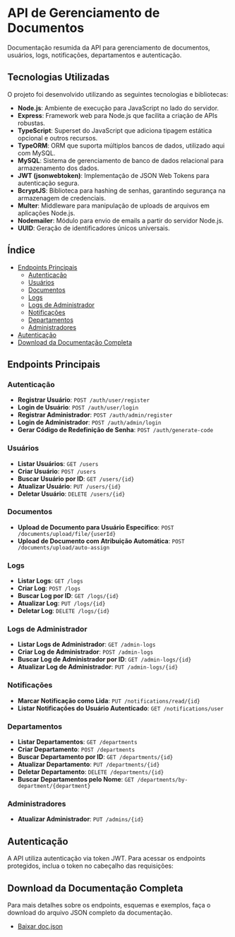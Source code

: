 # API de Gerenciamento de Documentos

Documentação resumida da API para gerenciamento de documentos, usuários, logs, notificações, departamentos e autenticação.

## Tecnologias Utilizadas

O projeto foi desenvolvido utilizando as seguintes tecnologias e bibliotecas:

- **Node.js**: Ambiente de execução para JavaScript no lado do servidor.
- **Express**: Framework web para Node.js que facilita a criação de APIs robustas.
- **TypeScript**: Superset do JavaScript que adiciona tipagem estática opcional e outros recursos.
- **TypeORM**: ORM que suporta múltiplos bancos de dados, utilizado aqui com MySQL.
- **MySQL**: Sistema de gerenciamento de banco de dados relacional para armazenamento dos dados.
- **JWT (jsonwebtoken)**: Implementação de JSON Web Tokens para autenticação segura.
- **BcryptJS**: Biblioteca para hashing de senhas, garantindo segurança na armazenagem de credenciais.
- **Multer**: Middleware para manipulação de uploads de arquivos em aplicações Node.js.
- **Nodemailer**: Módulo para envio de emails a partir do servidor Node.js.
- **UUID**: Geração de identificadores únicos universais.

## Índice

- [Endpoints Principais](#endpoints-principais)
  - [Autenticação](#autenticação)
  - [Usuários](#usuários)
  - [Documentos](#documentos)
  - [Logs](#logs)
  - [Logs de Administrador](#logs-de-administrador)
  - [Notificações](#notificações)
  - [Departamentos](#departamentos)
  - [Administradores](#administradores)
- [Autenticação](#autenticação-1)
- [Download da Documentação Completa](#download-da-documentação-completa)

## Endpoints Principais

### Autenticação

- **Registrar Usuário**: `POST /auth/user/register`
- **Login de Usuário**: `POST /auth/user/login`
- **Registrar Administrador**: `POST /auth/admin/register`
- **Login de Administrador**: `POST /auth/admin/login`
- **Gerar Código de Redefinição de Senha**: `POST /auth/generate-code`

### Usuários

- **Listar Usuários**: `GET /users`
- **Criar Usuário**: `POST /users`
- **Buscar Usuário por ID**: `GET /users/{id}`
- **Atualizar Usuário**: `PUT /users/{id}`
- **Deletar Usuário**: `DELETE /users/{id}`

### Documentos

- **Upload de Documento para Usuário Específico**: `POST /documents/upload/file/{userId}`
- **Upload de Documento com Atribuição Automática**: `POST /documents/upload/auto-assign`

### Logs

- **Listar Logs**: `GET /logs`
- **Criar Log**: `POST /logs`
- **Buscar Log por ID**: `GET /logs/{id}`
- **Atualizar Log**: `PUT /logs/{id}`
- **Deletar Log**: `DELETE /logs/{id}`

### Logs de Administrador

- **Listar Logs de Administrador**: `GET /admin-logs`
- **Criar Log de Administrador**: `POST /admin-logs`
- **Buscar Log de Administrador por ID**: `GET /admin-logs/{id}`
- **Atualizar Log de Administrador**: `PUT /admin-logs/{id}`

### Notificações

- **Marcar Notificação como Lida**: `PUT /notifications/read/{id}`
- **Listar Notificações do Usuário Autenticado**: `GET /notifications/user`

### Departamentos

- **Listar Departamentos**: `GET /departments`
- **Criar Departamento**: `POST /departments`
- **Buscar Departamento por ID**: `GET /departments/{id}`
- **Atualizar Departamento**: `PUT /departments/{id}`
- **Deletar Departamento**: `DELETE /departments/{id}`
- **Buscar Departamentos pelo Nome**: `GET /departments/by-department/{department}`

### Administradores

- **Atualizar Administrador**: `PUT /admins/{id}`

## Autenticação

A API utiliza autenticação via token JWT. Para acessar os endpoints protegidos, inclua o token no cabeçalho das requisições:

## Download da Documentação Completa

Para mais detalhes sobre os endpoints, esquemas e exemplos, faça o download do arquivo JSON completo da documentação.

- [Baixar doc.json](./doc.json)